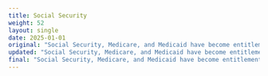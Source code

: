 ```yaml
---
title: Social Security
weight: 52
layout: single
date: 2025-01-01
original: "Social Security, Medicare, and Medicaid have become entitlements far beyond the minimal safety net they were intended to be. We call for urgent and significant entitlement reform which returns to the principles of free-market choice and financial self-reliance. All Republican elected officials, candidates and party officers are expected to endorse these principles and agree to be held accountable to the people and to the party. (Utah State Constitution: Article I, Section 2; Article VI, Section 1; Article VIII, Section 2)"
updated: "Social Security, Medicare, and Medicaid have become entitlements far beyond the minimal safety net they were intended to be. We call for urgent and significant entitlement reform which returns to the principles of free-market choice and financial self-reliance. All Republican elected officials, candidates and party officers are expected to endorse these principles and agree to be held accountable to the people and to the party. (Utah State Constitution: Article I, Section 2; Article VI, Section 1; Article VIII, Section 2)"
final: "Social Security, Medicare, and Medicaid have become entitlements far beyond the minimal safety net they were intended to be. We call for urgent and significant entitlement reform which returns to the principles of free-market choice and financial self-reliance. All Republican elected officials, candidates and party officers are expected to endorse these principles and agree to be held accountable to the people and to the party. (Utah State Constitution: Article I, Section 2; Article VI, Section 1; Article VIII, Section 2)"
---
```

